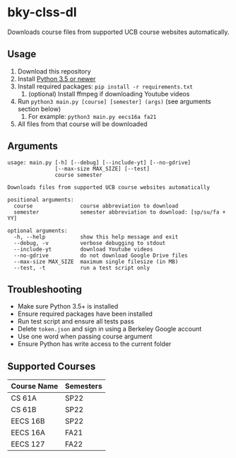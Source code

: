 # bky-clss-dl

Downloads course files from supported UCB course websites automatically.

## Usage
1. Download this repository
2. Install [Python 3.5 or newer](https://www.python.org/downloads/)
3. Install required packages: `pip install -r requirements.txt`
   1. (optional) Install ffmpeg if downloading Youtube videos
4. Run `python3 main.py [course] [semester] (args)` (see arguments section below)
   1. For example: `python3 main.py eecs16a fa21`
5. All files from that course will be downloaded

## Arguments
```
usage: main.py [-h] [--debug] [--include-yt] [--no-gdrive]
               [--max-size MAX_SIZE] [--test]
               course semester

Downloads files from supported UCB course websites automatically

positional arguments:
  course               course abbreviation to download
  semester             semester abbreviation to download: [sp/su/fa + YY]

optional arguments:
  -h, --help           show this help message and exit
  --debug, -v          verbose debugging to stdout
  --include-yt         download Youtube videos
  --no-gdrive          do not download Google Drive files
  --max-size MAX_SIZE  maximum single filesize (in MB)
  --test, -t           run a test script only
```

## Troubleshooting
- Make sure Python 3.5+ is installed
- Ensure required packages have been installed
- Run test script and ensure all tests pass
- Delete `token.json` and sign in using a Berkeley Google account
- Use one word when passing course argument
- Ensure Python has write access to the current folder

## Supported Courses
| Course Name | Semesters |
|-------------|-----------|
| CS 61A      | SP22      |
| CS 61B      | SP22      |
| EECS 16B    | SP22      |
| EECS 16A    | FA21      |
| EECS 127    | FA22      |
